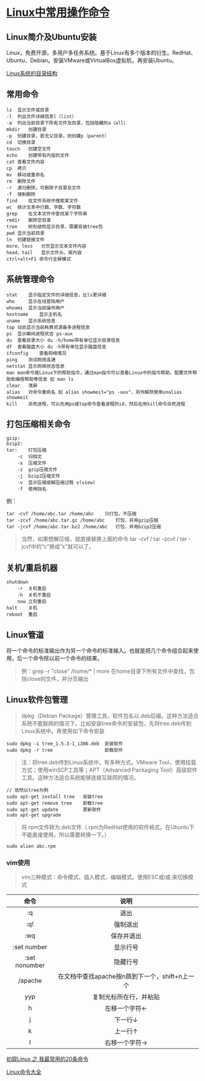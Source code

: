 # [Linux中常用操作命令](http://www.cnblogs.com/laov/p/3541414.html)

## Linux简介及Ubuntu安装

Linux，免费开源，多用户多任务系统。基于Linux有多个版本的衍生。RedHat、Ubuntu、Debian。安装VMware或VirtualBox虚拟机，再安装Ubuntu。

[Linux系统的目录结构](http://www.cnblogs.com/Bob-FD/archive/2012/07/12/2588233.html)

## 常用命令

```
ls	显示文件或目录
-l	列出文件详细信息l（list）
-a	列出当前目录下所有文件及目录，包括隐藏的a（all）
mkdir	创建目录
-p	创建目录，若无父目录，则创建p（parent）
cd	切换目录
touch	创建空文件
echo	创建带有内容的文件
cat	查看文件内容
cp	拷贝
mv	移动或重命名
rm	删除文件
-r	递归删除，可删除子目录及文件
-f	强制删除
find	在文件系统中搜索某文件
wc	统计文本中行数、字数、字符数
grep	在文本文件中查找某个字符串
rmdir	删除空目录
tree	树形结构显示目录，需要安装tree包
pwd	显示当前目录
ln	创建链接文件
more、less	分页显示文本文件内容
head、tail	显示文件头、尾内容
ctrl+alt+F1	命令行全屏模式
```

## 系统管理命令

```
stat	显示指定文件的详细信息，比ls更详细
who		显示在线登陆用户
whoami	显示当前操作用户
hostname	显示主机名
uname	显示系统信息
top	动态显示当前耗费资源最多进程信息
ps	显示瞬间进程状态 ps-aux
du	查看目录大小 du -h/home带有单位显示目录信息
df	查看磁盘大小 du -h带有单位显示磁盘信息
ifconfig	查看网络情况
ping	测试网络连通
netstat	显示网络状态信息
man	man命令是Linux下的帮助指令，通过man指令可以查看Linux中的指令帮助、配置文件帮助和编程帮助等信息 如 man ls
clear	清屏
alias	对命令重命名 如 alias showmeit="ps -aux"，另外解除使用unalias showmeit
kill	杀死进程，可以先用ps或top命令查看进程的id，然后在用kill命令杀死进程
```

## 打包压缩相关命令

```
gzip:
bzip2:
tar:	打包压缩
	-c	归档文
	-x	压缩文件
	-z	gzip压缩文件
	-j	bzip2压缩文件
	-v	显示压缩或解压缩过程 v(view)
	-f	使用挡名
```

例：

```
tar -cvf /home/abc.tar /home/abc	只打包，不压缩
tar -zcvf /home/abc.tar.gz /home/abc	打包，并用gzip压缩
tar -jcvf /home/abc.tar.bz2 /home/abc	打包，并用bzip2压缩
```

> 当然，如果想解压缩，就直接替换上面的命令 tar -cvf / tar -zcvf / tar -jcvf中的“c”换成“x”就可以了。

## 关机/重启机器

```
shutdown
	-r	关机重启
	-h	关机不重启
	now	立刻重启
halt	关机
reboot	重启
```

## Linux管道

将一个命令的标准输出作为另一个命令的标准输入。也就是把几个命令组合起来使用，后一个命令除以前一个命令的结果。

> 例：grep -r "close" /home/* | more 在home目录下所有文件中查找，包括close的文件，并分页输出

## Linux软件包管理

> dpkg（Debian Package）管理工具，软件包名以.deb后缀。这种方法适合系统不能联网的情况下。比如安装tree命令的安装包，先将tree.deb传到Linux系统中。再使用如下命令安装

```
sudo dpkg -i tree_1.5.3-1_i386.deb	安装软件
sudo dpkg -r tree					卸载软件
```

> 注：将tree.deb传到Linux系统中，有多种方式。VMware Tool，使用挂载方式；使用winSCP工具等；APT（Advanced Packaging Tool）高级软件工具。这种方法适合系统能够连接互联网的情况。

```
// 依然以tree为例
sudo apt-get install tree	安装tree
sudo apt-get remove tree	卸载tree
sudo apt-get update			更新软件
sudo apt-get upgrade
```

> 将.rpm文件转为.deb文件（.rpm为RedHat使用的软件格式。在Ubuntu下不能直接使用，所以需要转换一下。）

```
sudo alien abc.rpm
```

### vim使用

> vim三种模式：命令模式、插入模式、编辑模式。使用ESC或i或:来切换模式

|      命令       |               说明               |
| :-----------: | :----------------------------: |
|      :q       |               退出               |
|      :q!      |              强制退出              |
|      :wq      |             保存并退出              |
|  :set number  |              显示行号              |
| :set nonumber |              隐藏行号              |
|    /apache    | 在文档中查找apache按n跳到下一个，shift+n上一个 |
|      yyp      |          复制光标所在行，并粘贴           |
|       h       |            左移一个字符←             |
|       j       |              下一行↓              |
|       k       |              上一行↑              |
|       l       |            右移一个字符→             |































[初窥Linux 之 我最常用的20条命令](http://blog.csdn.net/ljianhui/article/details/11100625)

[Linux命令大全](http://man.linuxde.net/)